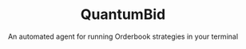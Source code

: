 <h1 align="center">QuantumBid</h1>
<p align="center">An automated agent for running Orderbook strategies in your terminal</p>

